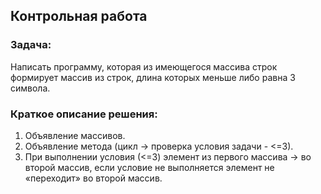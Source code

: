 
## Контрольная работа

### Задача: 
Написать программу, которая из имеющегося массива строк формирует массив из строк, длина которых меньше либо равна 3 символа. 

### Краткое описание решения:

1.	Объявление массивов.
2.	Объявление метода (цикл -> проверка условия задачи - <=3).
3.	 При выполнении условия (<=3) элемент из первого массива -> во второй массив, если условие не выполняется элемент не «переходит» во второй массив.